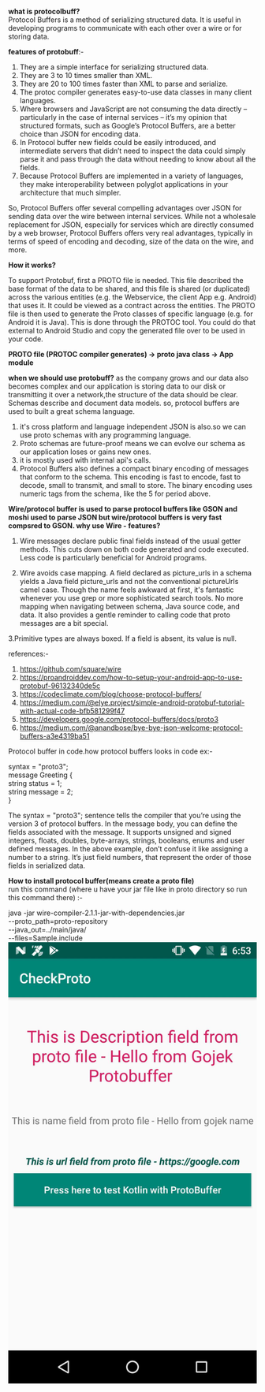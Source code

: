 <b>what is protocolbuff?</b><br/>
Protocol Buffers is a method of serializing structured data. It is useful in developing programs to communicate with each other over a wire or for storing data. 

<b>features of protobuff</b>:- 
1. They are a simple interface for serializing structured data.
2. They are 3 to 10 times smaller than XML.
3. They are 20 to 100 times faster than XML to parse and serialize.
4. The protoc compiler generates easy-to-use data classes in many client languages.
5. Where browsers and JavaScript are not consuming the data directly – particularly in the case of internal services – it’s my opinion that structured formats, such as Google’s Protocol Buffers, are a better choice than JSON for encoding data. 
6. In Protocol buffer new fields could be easily introduced, and intermediate servers that didn’t need to inspect the data could simply parse it and pass through the data without needing to know about all the fields.
7. Because Protocol Buffers are implemented in a variety of languages, they make interoperability between polyglot applications in your architecture that much simpler.

So, Protocol Buffers offer several compelling advantages over JSON for sending data over the wire between internal services. While not a wholesale replacement for JSON, especially for services which are directly consumed by a web browser, Protocol Buffers offers very real advantages, typically in terms of speed of encoding and decoding, size of the data on the wire, and more.

<b>How it works?</b>

To support Protobuf, first a PROTO file is needed. This file described the base format of the data to be shared, and this file is shared (or duplicated) across the various entities (e.g. the Webservice, the client App e.g. Android) that uses it. It could be viewed as a contract across the entities.
The PROTO file is then used to generate the Proto classes of specific language (e.g. for Android it is Java). This is done through the PROTOC tool. You could do that external to Android Studio and copy the generated file over to be used in your code. 

<b>PROTO file (PROTOC compiler generates) -> proto java class -> App module</b>

<b>when we should use protobuff?</b>
as the company grows and our data also becomes complex and our application is storing data to our disk or transmitting it over a network,the structure of the data should be clear. Schemas describe and document data models.
so, protocol buffers are used to built a great schema language.
1. it's cross platform and language independent JSON is also.so we can use proto schemas with any programming language.
2. Proto schemas are future-proof means we can evolve our schema as our application loses or gains new ones.
3. it is mostly used with internal api's calls.
4. Protocol Buffers also defines a compact binary encoding of messages that conform to the schema. This encoding is fast to encode, fast to decode, small to transmit, and small to store. The binary encoding uses numeric tags from the schema, like the 5 for period above.

<b>Wire/protocol buffer is used to parse protocol buffers like GSON and moshi used to parse JSON but wire/protocol buffers is very fast compsred to GSON.
why use Wire - features?</b>
1. Wire messages declare public final fields instead of the usual getter methods. This cuts down on both code generated and code executed. Less code is particularly beneficial for Android programs.

2. Wire avoids case mapping. A field declared as picture_urls in a schema yields a Java field picture_urls and not the conventional pictureUrls camel case. Though the name feels awkward at first, it's fantastic whenever you use grep or more sophisticated search tools. No more mapping when navigating between schema, Java source code, and data. It also provides a gentle reminder to calling code that proto messages are a bit special.

3.Primitive types are always boxed. If a field is absent, its value is null.



references:-
1. https://github.com/square/wire
2. https://proandroiddev.com/how-to-setup-your-android-app-to-use-protobuf-96132340de5c
3. https://codeclimate.com/blog/choose-protocol-buffers/
4. https://medium.com/@elye.project/simple-android-protobuf-tutorial-with-actual-code-bfb581299f47
5. https://developers.google.com/protocol-buffers/docs/proto3
6. https://medium.com/@anandbose/bye-bye-json-welcome-protocol-buffers-a3e4319ba51

Protocol buffer in code.how protocol buffers looks in code
ex:-

syntax = "proto3";<br/>
message Greeting {<br/>
    string status = 1; <br/>
    string message = 2;<br/>
}<br/>

The syntax = "proto3"; sentence tells the compiler that you’re using the version 3 of protocol buffers. In the message body, you can define the fields associated with the message. It supports unsigned and signed integers, floats, doubles, byte-arrays, strings, booleans, enums and user defined messages. In the above example, don’t confuse it like assigning a number to a string. It’s just field numbers, that represent the order of those fields in serialized data.

<b>How to install protocol buffer(means create a proto file)</b> <br/>
run this command (where u have your jar file like in proto directory so run this command there) :- <br/>

java -jar wire-compiler-2.1.1-jar-with-dependencies.jar \
    --proto_path=proto-repository \
    --java_out=../main/java/ \
    --files=Sample.include
<br/>
<img src="https://github.com/vikashumain/ProtocolBuffer/blob/master/Screenshot_20190429-185342.png">
